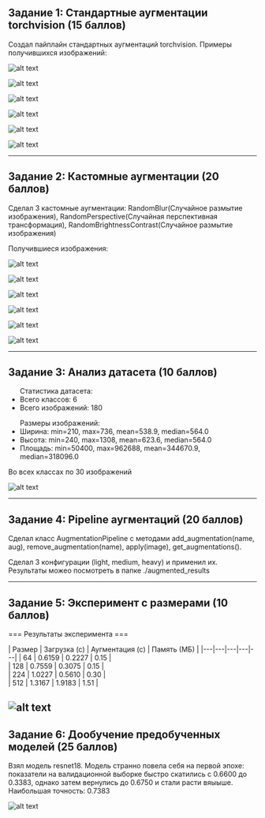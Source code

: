 ## Задание 1: Стандартные аугментации torchvision (15 баллов)

Создал пайплайн стандартных аугментаций torchvision. Примеры получившихся изображений:

![alt text](./imagesForReport/base_aughs_Гарау.png)

![alt text](./imagesForReport/base_aughs_Генос.png)

![alt text](./imagesForReport/base_aughs_Сайтама.png)

![alt text](./imagesForReport/base_aughs_Соник.png)

![alt text](./imagesForReport/base_aughs_Татсумаки.png)

![alt text](./imagesForReport/base_aughs_Фабуки.png)

---

## Задание 2: Кастомные аугментации (20 баллов)

Сделал 3 кастомные аугментации: RandomBlur(Случайное размытие изображения), 
RandomPerspective(Случайная перспективная трансформация), RandomBrightnessContrast(Случайное размытие изображения)

Получившиеся изображения:

![alt text](./imagesForReport/base_and_custom_aughs_Гарау.png)

![alt text](./imagesForReport/base_and_custom_aughs_Генос.png)

![alt text](./imagesForReport/base_and_custom_aughs_Сайтама.png)

![alt text](./imagesForReport/base_and_custom_aughs_Соник.png)

![alt text](./imagesForReport/base_and_custom_aughs_Татсумаки.png)

![alt text](./imagesForReport/base_and_custom_aughs_Фабуки.png)

---

## Задание 3: Анализ датасета (10 баллов)

<ul>
Статистика датасета:
<li>Всего классов: 6</li>
<li>Всего изображений: 180</li>
</ul>
<ul>
Размеры изображений:
  <li>Ширина: min=210, max=736, mean=538.9, median=564.0</li>
  <li>Высота: min=240, max=1308, mean=623.6, median=564.0</li>
  <li>Площадь: min=50400, max=962688, mean=344670.9, median=318096.0</li>
</ul>
Во всех классах по 30 изображений

![alt text](./imagesForReport/dataset_analysis.png)

---

## Задание 4: Pipeline аугментаций (20 баллов)

Сделал класс AugmentationPipeline с методами add_augmentation(name, aug), remove_augmentation(name), apply(image), get_augmentations().

Сделал 3 конфигурации (light, medium, heavy) и применил их. Результаты можео посмотреть в папке ./augmented_results

---

## Задание 5: Эксперимент с размерами (10 баллов)

=== Результаты эксперимента ===

| Размер     | Загрузка (с) | Аугментация (с) | Память (МБ) |
|---|---|---|---|---|
| 64         | 0.6159       | 0.2227         | 0.15 |        
| 128        | 0.7559       | 0.3075         | 0.15 |      
| 224        | 1.0227       | 0.5610         | 0.30 |      
| 512        | 1.3167       | 1.9183         | 1.51 |      


![alt text](./imagesForReport/size_experiment_results.png)
---

## Задание 6: Дообучение предобученных моделей (25 баллов)

Взял модель resnet18. Модель странно повела себя на первой эпохе: показатели на валидационной выборке быстро скатились с 0.6600 до 0.3383, однако затем вернулись до 0.6750 и стали расти вяыыше.
Наибольшая точность: 0.7383

![alt text](./imagesForReport/resnet18_val_loss_acc.png)
